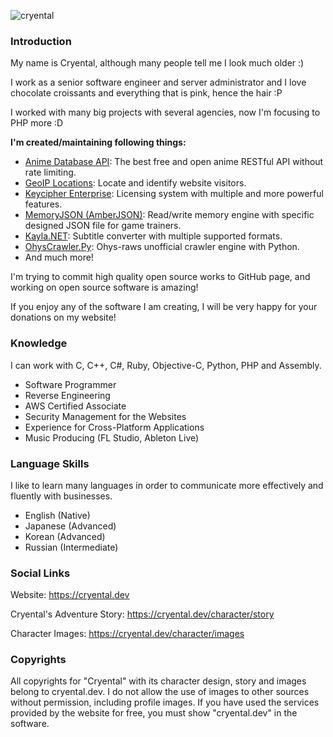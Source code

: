 ![cryental](https://user-images.githubusercontent.com/44664655/120835959-d5e86980-c586-11eb-8c7f-6a55b2b7c621.jpg)

### Introduction

My name is Cryental, although many people tell me I look much older :)

I work as a senior software engineer and server administrator and I love chocolate croissants and everything that is pink, hence the hair :P

I worked with many big projects with several agencies, now I'm focusing to PHP more :D

**I'm created/maintaining following things:**

- [Anime Database API](https://cryental.dev/services/anime/api/): The best free and open anime RESTful API without rate limiting.
- [GeoIP Locations](https://cryental.dev/services/geolocation/): Locate and identify website visitors.
- [Keycipher Enterprise](https://cryental.dev/services/licensing/): Licensing system with multiple and more powerful features.
- [MemoryJSON (AmberJSON)](https://github.com/Cryental/MemoryJSON): Read/write memory engine with specific designed JSON file for game trainers.
- [Kayla.NET](https://github.com/Cryental/Kayla.NET): Subtitle converter with multiple supported formats.
- [OhysCrawler.Py](https://github.com/Cryental/OhysCrawler.Py): Ohys-raws unofficial crawler engine with Python.
- And much more!

I'm trying to commit high quality open source works to GitHub page, and working on open source software is amazing!

If you enjoy any of the software I am creating, I will be very happy for your donations on my website!


### Knowledge

I can work with C, C++, C#, Ruby, Objective-C, Python, PHP and Assembly.

- Software Programmer
- Reverse Engineering
- AWS Certified Associate
- Security Management for the Websites
- Experience for Cross-Platform Applications
- Music Producing (FL Studio, Ableton Live)


### Language Skills

I like to learn many languages in order to communicate more effectively and fluently with businesses.

- English (Native)
- Japanese (Advanced)
- Korean (Advanced)
- Russian (Intermediate)


### Social Links

Website: https://cryental.dev

Cryental's Adventure Story: https://cryental.dev/character/story

Character Images: https://cryental.dev/character/images


### Copyrights
All copyrights for "Cryental" with its character design, story and images belong to cryental.dev. I do not allow the use of images to other sources without permission, including profile images. If you have used the services provided by the website for free, you must show "cryental.dev" in the software.
